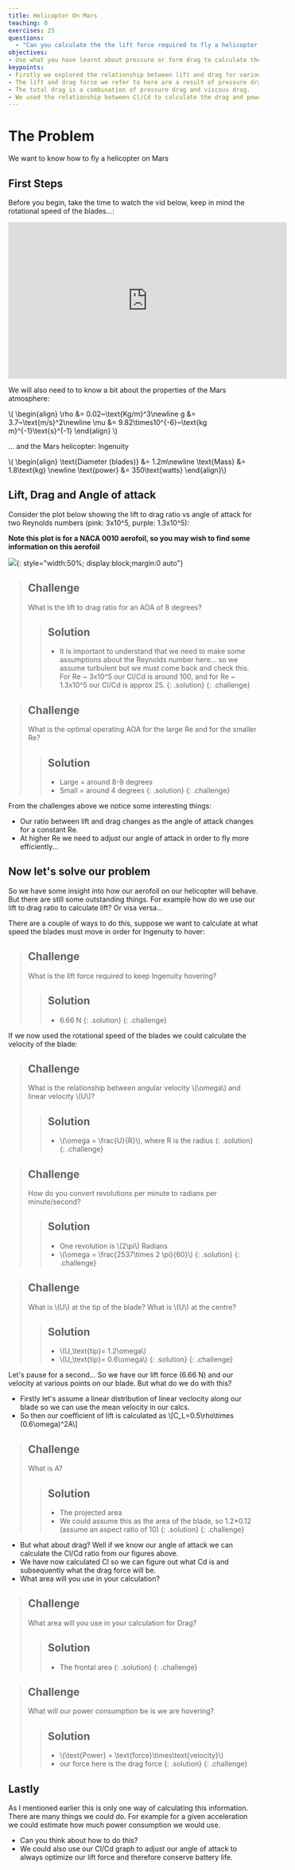 ```yaml
---
title: Helicopter On Mars
teaching: 0
exercises: 25
questions:
  - "Can you calculate the the lift force required to fly a helicopter on mars?"
objectives:
- Use what you have learnt about pressure or form drag to calculate the flight dynamics of a helicopter on mars.
keypoints: 
- Firstly we explored the relationship between lift and drag for various angles of attack.
- The lift and drag force we refer to here are a result of pressure drag.
- The total drag is a combination of pressure drag and viscous drag.
- We used the relationship between Cl/Cd to calculate the drag and power consumption of Ingenuity 
---
```


# The Problem
We want to know how to fly a helicopter on Mars

## First Steps
Before you begin, take the time to watch the vid below, keep in mind the rotational speed of the blades...:

<p align="center">
<iframe display="block" width="560" height="315" src="https://www.youtube.com/embed/y5niGi4k9vQ" title="YouTube video player" frameborder="0" allow="accelerometer; autoplay; clipboard-write; encrypted-media; gyroscope; picture-in-picture" allowfullscreen></iframe>
</p>

We will also need to to know a bit about the properties of the Mars atmosphere:

\\(
    \begin{align}
\rho &= 0.02~\text{Kg/m}^3\newline
g &= 3.7~\text{m/s}^2\newline
\mu &= 9.82\times10^{-6}~\text{kg m}^{-1}\text{s}^{-1}
\end{align}
\\)

... and the Mars helicopter: Ingenuity

\\(
    \begin{align} \text{Diameter (blades)} &= 1.2m\newline        \text{Mass} &= 1.8\text{kg} \newline        \text{power} &= 350\text{watts}
    \end{align}\\)

## Lift, Drag and Angle of attack

Consider the plot below showing the lift to drag ratio vs angle of attack for two Reynolds numbers (pink: 3x10^5, purple: 1.3x10^5):

**Note this plot is for a NACA 0010 aerofoil, so you may wish to find some information on this aerofoil**

![](../assets/img/clcd.png){: style="width:50%; display:block;margin:0 auto"}


>## Challenge
> What is the lift to drag ratio for an AOA of 8 degrees?
> > ## Solution
> > - It is important to understand that we need to make some assumptions about the Reynolds number here... so we assume turbulent but we must come back and check this.
> > For Re ~ 3x10^5 our Cl/Cd is around 100, and for Re ~ 1.3x10^5 our Cl/Cd is approx 25.
> {: .solution}
{: .challenge}

>## Challenge
> What is the optimal operating AOA for the large Re and for the smaller Re?
> > ## Solution
> > - Large = around 8-9 degrees
> > - Small = around 4 degrees
> {: .solution}
{: .challenge}

From the challenges above we notice some interesting things:

- Our ratio between lift and drag changes as the angle of attack changes for a constant Re.
- At higher Re we need to adjust our angle of attack in order to fly more efficiently...

## Now let's solve our problem

So we have some insight into how our aerofoil on our helicopter will behave. But there are still some outstanding things. For example how do we use our lift to drag ratio to calculate lift? Or visa versa...

There are a couple of ways to do this, suppose we want to calculate at what speed the blades must move in order for Ingenuity to hover:

>## Challenge
> What is the lift force required to keep Ingenuity hovering?
> > ## Solution
> > - 6.66 N
> {: .solution}
{: .challenge}

If we now used the rotational speed of the blades we could calculate the velocity of the blade:

>## Challenge
> What is the relationship between angular velocity \\(\omega\\) and linear velocity \\(U\\)?
> > ## Solution
> > - \\(\omega = \frac{U}{R}\\), where R is the radius
> {: .solution}
{: .challenge}

>## Challenge
> How do you convert revolutions per minute to radians per minute/second?
> > ## Solution
> > - One revolution is \\(2\pi\\) Radians
> > - \\(\omega = \frac{2537\times 2 \pi}{60}\\)
> {: .solution}
{: .challenge}

>## Challenge
> What is \\(U\\) at the tip of the blade? What is \\(U\\) at the centre?
> > ## Solution
> > - \\(U_\text{tip}= 1.2\omega\\)
> > - \\(U_\text{tip}= 0.6\omega\\)
> {: .solution}
{: .challenge}

Let's pause for a second... So we have our lift force (6.66 N) and our velocity at various points on our blade. But what do we do with this? 

- Firstly let's assume a linear distribution of linear veclocity along our blade so we can use the mean velocity in our calcs.
- So then our coefficient of lift is calculated as \\[C_L=0.5\rho\times (0.6\omega)^2A\\]

>## Challenge
> What is A?
> > ## Solution
> > - The projected area
> > - We could assume this as the area of the blade, so 1.2*0.12 (assume an aspect ratio of 10)
> {: .solution}
{: .challenge}

- But what about drag? Well if we know our angle of attack we can calculate the Cl/Cd ratio from our figures above.
- We have now calculated Cl so we can figure out what Cd is and subsequently what the drag force will be.
- What area will you use in your calculation?

>## Challenge
> What area will you use in your calculation for Drag?
> > ## Solution
> > - The frontal area
> {: .solution}
{: .challenge}

>## Challenge
> What will our power consumption be is we are hovering?
> > ## Solution
> > - \\(\text{Power} = \text{force}\times\text{velocity}\\)
> > - our force here is the drag force
> {: .solution}
{: .challenge}

## Lastly
As I mentioned earlier this is only one way of calculating this information. There are many things we could do. For example for a given acceleration we could estimate how much power consumption we would use.
- Can you think about how to do this?
- We could also use our Cl/Cd graph to adjust our angle of attack to always optimize our lift force and therefore conserve battery life.